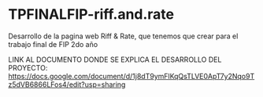 # TPFINALFIP-riff.and.rate
Desarrollo de la pagina web Riff &amp; Rate, que tenemos que crear para el trabajo final  de FIP 2do año

LINK AL DOCUMENTO DONDE SE EXPLICA EL DESARROLLO DEL PROYECTO: https://docs.google.com/document/d/1j8dT9ymFlKqQsTLVE0ApT7y2Nqo9Tz5dVB6866LFos4/edit?usp=sharing 
